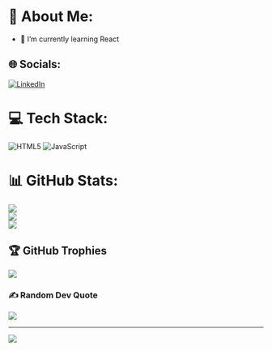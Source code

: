 # 💫 About Me:
- 🌱 I’m currently learning React


## 🌐 Socials:
[![LinkedIn](https://img.shields.io/badge/LinkedIn-%230077B5.svg?logo=linkedin&logoColor=white)](https://linkedin.com/in/monica-stoyanova) 

# 💻 Tech Stack:
![HTML5](https://img.shields.io/badge/html5-%23E34F26.svg?style=plastic&logo=html5&logoColor=white) ![JavaScript](https://img.shields.io/badge/javascript-%23323330.svg?style=plastic&logo=javascript&logoColor=%23F7DF1E)
# 📊 GitHub Stats:
![](https://github-readme-stats.vercel.app/api?username=MonicaStoyanova&theme=dark&hide_border=true&include_all_commits=true&count_private=true)<br/>
![](https://github-readme-streak-stats.herokuapp.com/?user=MonicaStoyanova&theme=dark&hide_border=true)<br/>
![](https://github-readme-stats.vercel.app/api/top-langs/?username=MonicaStoyanova&theme=dark&hide_border=true&include_all_commits=true&count_private=true&layout=compact)

## 🏆 GitHub Trophies
![](https://github-profile-trophy.vercel.app/?username=MonicaStoyanova&theme=juicyfresh&no-frame=false&no-bg=true&margin-w=4)

### ✍️ Random Dev Quote
![](https://quotes-github-readme.vercel.app/api?type=horizontal&theme=radical)

---
[![](https://visitcount.itsvg.in/api?id=MonicaStoyanova&icon=5&color=7)](https://visitcount.itsvg.in)

<!-- Proudly created with GPRM ( https://gprm.itsvg.in ) -->
